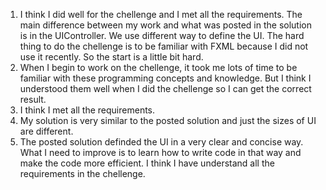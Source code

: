 1. I think I did well for the chellenge and I met all the requirements. The main difference between my work and what was posted in the
solution is in the UIController. We use different way to define the UI. The hard thing to do the chellenge is to be familiar with FXML 
because I did not use it recently. So the start is a little bit hard.
2. When I begin to work on the chellenge, it took me lots of time to be familiar with these programming concepts and knowledge. But I think I understood them well when I did the chellenge so I can get the correct result.
3. I think I met all the requirements.
4. My solution is very similar to the posted solution and just the sizes of UI are different.
5. The posted solution definded the UI in a very clear and concise way. What I need to improve is to learn how to write code in that 
way and make the code more efficient. I think I have understand all the requirements in the chellenge.
